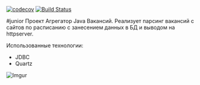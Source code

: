 [![codecov](https://codecov.io/gh/RInZ26/job4j_grabber/branch/master/graph/badge.svg)](https://codecov.io/gh/RInZ26/job4j_grabber)
[![Build Status](https://travis-ci.org/RInZ26/job4j_grabber.svg?branch=master)](https://travis-ci.org/RInZ26/job4j_grabber)

#junior
Проект Агрегатор Java Вакансий. 
Реализует парсинг вакансий с сайтов по расписанию с занесением данных в БД и выводом на httpserver.

Использованные технологии: 
- JDBC
- Quartz

![Imgur](https://i.imgur.com/ULUin87.png)